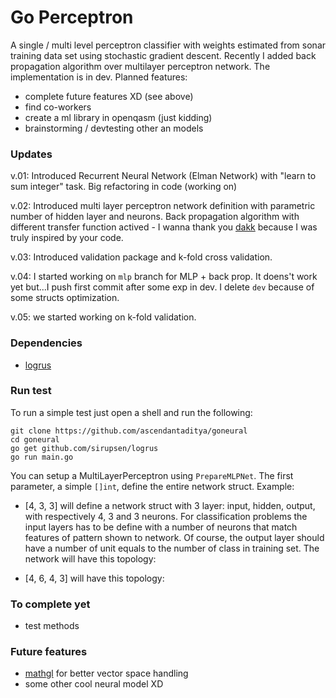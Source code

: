 # Go Perceptron

A single / multi level perceptron classifier with weights estimated from sonar training data set using stochastic gradient descent. Recently I added back propagation algorithm over multilayer perceptron network.
The implementation is in dev. Planned features:

- complete future features XD (see above)
- find co-workers
- create a ml library in openqasm (just kidding)
- brainstorming / devtesting other an models

### Updates

v.01: Introduced Recurrent Neural Network (Elman Network) with "learn to sum integer" task. Big refactoring in code (working on)

v.02: Introduced multi layer perceptron network definition with parametric number of hidden layer and neurons. Back propagation algorithm with different transfer function actived - I wanna thank you [dakk](https://github.com/dakk) because I was truly inspired by your code.

v.03: Introduced validation package and k-fold cross validation.

v.04: I started working on ```mlp``` branch for MLP + back prop. It doens't work yet but...I push first commit after some exp in dev. I delete ```dev``` because of some structs optimization.

v.05: we started working on k-fold validation.

### Dependencies

- [logrus](https://github.com/sirupsen/logrus)

### Run test

To run a simple test just open a shell and run the following:

```
git clone https://github.com/ascendantaditya/goneural
cd goneural
go get github.com/sirupsen/logrus
go run main.go
```

You can setup a MultiLayerPerceptron using ```PrepareMLPNet```. The first parameter, a simple ```[]int```, define the entire network struct. Example:

- [4, 3, 3] will define a network struct with 3 layer: input, hidden, output, with respectively 4, 3 and 3 neurons. For classification problems the input layers has to be define with a number of neurons that match features of pattern shown to network. Of course, the output layer should have a number of unit equals to the number of class in training set.
The network will have this topology:

<!-- ![](./media/first_example.png) -->

- [4, 6, 4, 3] will have this topology:
<!-- 
![](./media/second_example.png) -->

### To complete yet

- test methods

### Future features

- [mathgl](https://github.com/go-gl/mathgl.git) for better vector space handling
- some other cool neural model XD
